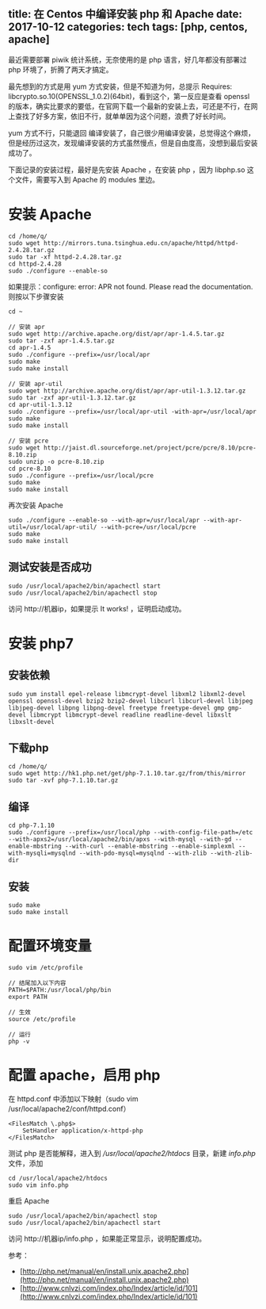 title: 在 Centos 中编译安装 php 和 Apache
date: 2017-10-12
categories: tech
tags: [php, centos, apache]
---

最近需要部署 piwik 统计系统，无奈使用的是 php 语言，好几年都没有部署过 php 环境了，折腾了两天才搞定。

最先想到的方式是用 yum 方式安装，但是不知道为何，总提示 Requires: libcrypto.so.10(OPENSSL_1.0.2)(64bit)，看到这个，第一反应是查看 openssl 的版本，确实比要求的要低，在官网下载一个最新的安装上去，可还是不行，在网上查找了好多方案，依旧不行，就单单因为这个问题，浪费了好长时间。

<!--more-->

yum 方式不行，只能退回 编译安装了，自己很少用编译安装，总觉得这个麻烦，但是经历过这次，发现编译安装的方式虽然慢点，但是自由度高，没想到最后安装成功了。

下面记录的安装过程，最好是先安装 Apache ，在安装 php ，因为 libphp.so 这个文件，需要写入到 Apache 的 modules 里边。



# 安装 Apache

```
cd /home/q/
sudo wget http://mirrors.tuna.tsinghua.edu.cn/apache/httpd/httpd-2.4.28.tar.gz
sudo tar -xf httpd-2.4.28.tar.gz
cd httpd-2.4.28
sudo ./configure --enable-so
```

如果提示：configure: error: APR not found. Please read the documentation. 则按以下步骤安装

```
cd ~

// 安装 apr
sudo wget http://archive.apache.org/dist/apr/apr-1.4.5.tar.gz
sudo tar -zxf apr-1.4.5.tar.gz
cd apr-1.4.5
sudo ./configure --prefix=/usr/local/apr
sudo make
sudo make install

// 安装 apr-util
sudo wget http://archive.apache.org/dist/apr/apr-util-1.3.12.tar.gz
sudo tar -zxf apr-util-1.3.12.tar.gz 
cd apr-util-1.3.12
sudo ./configure --prefix=/usr/local/apr-util -with-apr=/usr/local/apr 
sudo make
sudo make install

// 安装 pcre
sudo wget http://jaist.dl.sourceforge.net/project/pcre/pcre/8.10/pcre-8.10.zip
sudo unzip -o pcre-8.10.zip
cd pcre-8.10
sudo ./configure --prefix=/usr/local/pcre
sudo make
sudo make install
```

再次安装 Apache

```
sudo ./configure --enable-so --with-apr=/usr/local/apr --with-apr-util=/usr/local/apr-util/ --with-pcre=/usr/local/pcre
sudo make
sudo make install
```

## 测试安装是否成功

```
sudo /usr/local/apache2/bin/apachectl start
sudo /usr/local/apache2/bin/apachectl stop
```

访问 http://机器ip，如果提示 It works! ，证明启动成功。


# 安装 php7

## 安装依赖

```
sudo yum install epel-release libmcrypt-devel libxml2 libxml2-devel openssl openssl-devel bzip2 bzip2-devel libcurl libcurl-devel libjpeg libjpeg-devel libpng libpng-devel freetype freetype-devel gmp gmp-devel libmcrypt libmcrypt-devel readline readline-devel libxslt libxslt-devel
```


## 下载php

```
cd /home/q/
sudo wget http://hk1.php.net/get/php-7.1.10.tar.gz/from/this/mirror
sudo tar -xvf php-7.1.10.tar.gz
```

## 编译

```
cd php-7.1.10
sudo ./configure --prefix=/usr/local/php --with-config-file-path=/etc --with-apxs2=/usr/local/apache2/bin/apxs --with-mysql --with-gd --enable-mbstring --with-curl --enable-mbstring --enable-simplexml --with-mysqli=mysqlnd --with-pdo-mysql=mysqlnd --with-zlib --with-zlib-dir
```

## 安装

```
sudo make
sudo make install
```


# 配置环境变量

```
sudo vim /etc/profile

// 结尾加入以下内容
PATH=$PATH:/usr/local/php/bin
export PATH

// 生效
source /etc/profile

// 运行
php -v 
```

# 配置 apache，启用 php


在 httpd.conf 中添加以下映射（sudo vim /usr/local/apache2/conf/httpd.conf）


```
<FilesMatch \.php$>
    SetHandler application/x-httpd-php
</FilesMatch>
```
测试 php 是否能解释，进入到 */usr/local/apache2/htdocs* 目录，新建 *info.php* 文件，添加 <?php phpinfo(); ?>


```
cd /usr/local/apache2/htdocs
sudo vim info.php
```


重启 Apache


```
sudo /usr/local/apache2/bin/apachectl stop
sudo /usr/local/apache2/bin/apachectl start
```

访问 http://机器ip/info.php ，如果能正常显示，说明配置成功。

参考：
* [http://php.net/manual/en/install.unix.apache2.php](http://php.net/manual/en/install.unix.apache2.php)
* [http://www.cnlvzi.com/index.php/Index/article/id/101](http://www.cnlvzi.com/index.php/Index/article/id/101)

